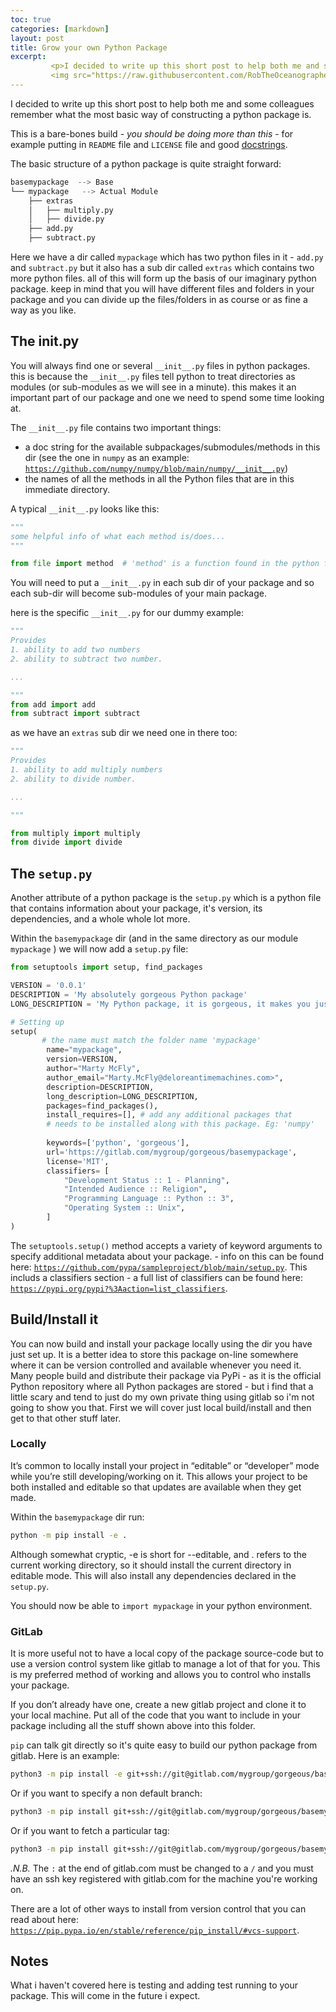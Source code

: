 ```yaml
---
toc: true
categories: [markdown]
layout: post
title: Grow your own Python Package
excerpt:
         <p>I decided to write up this short post to help both me and some colleagues remember what the most basic way of constructing a python package is.</p>
         <img src="https://raw.githubusercontent.com/RobTheOceanographer/robtheoceanographer.github.io/master/images/python.png" alt="python_cartoon">
---
```

I decided to write up this short post to help both me and some colleagues remember what the most basic way of constructing a python package is.

This is a bare-bones build - *you should be doing more than this* - for example putting in `README` file and `LICENSE` file and good [docstrings](http://www.robtheoceanographer.com/HowToDocstring/).

The basic structure of a python package is quite straight forward:

```python
basemypackage  --> Base
└── mypackage   --> Actual Module
    ├── extras
    │   ├── multiply.py
    │   ├── divide.py
    ├── add.py
    ├── subtract.py
```
Here we have a dir called `mypackage` which has two python files in it - `add.py` and `subtract.py` but it also has a sub dir called `extras` which contains two more python files. all of this will form up the basis of our imaginary python package. keep in mind that you will have different files and folders in your package and you can divide up the files/folders in as course or as fine a way as you like.

## The __init__.py
You will always find one or several `__init__.py` files in python packages. this is because the `__init__.py` files tell python to treat directories as modules (or sub-modules as we will see in a minute). this makes it an important part of our package and one we need to spend some time looking at.

The `__init__.py` file contains two important things:
- a doc string for the available subpackages/submodules/methods in this dir (see the one in `numpy` as an example: [`https://github.com/numpy/numpy/blob/main/numpy/__init__.py`](https://github.com/numpy/numpy/blob/main/numpy/__init__.py))
- the names of all the methods in all the Python files that are in this immediate directory.

A typical `__init__.py` looks like this:
```python
"""
some helpful info of what each method is/does...
"""

from file import method  # 'method' is a function found in the python file called 'file.py'

```

You will need to put a `__init__.py` in each sub dir of your package and so each sub-dir will become sub-modules of your main package.

here is the specific `__init__.py` for our dummy example:
```python
"""
Provides
1. ability to add two numbers
2. ability to subtract two number.

...

"""
from add import add
from subtract import subtract
```

as we have an `extras` sub dir we need one in there too:

```python
"""
Provides
1. ability to add multiply numbers
2. ability to divide number.

...

"""

from multiply import multiply
from divide import divide
```

## The `setup.py`
Another attribute of a python package is the `setup.py` which is a python file that contains information about your package, it's version, its dependencies, and a whole whole lot more.

Within the `basemypackage` dir (and in the same directory as our module `mypackage` ) we will now add a `setup.py` file:

```python
from setuptools import setup, find_packages

VERSION = '0.0.1' 
DESCRIPTION = 'My absolutely gorgeous Python package'
LONG_DESCRIPTION = 'My Python package, it is gorgeous, it makes you just want to import it.'

# Setting up
setup(
       # the name must match the folder name 'mypackage'
        name="mypackage", 
        version=VERSION,
        author="Marty McFly",
        author_email="Marty.McFly@deloreantimemachines.com>",
        description=DESCRIPTION,
        long_description=LONG_DESCRIPTION,
        packages=find_packages(),
        install_requires=[], # add any additional packages that 
        # needs to be installed along with this package. Eg: 'numpy'
        
        keywords=['python', 'gorgeous'],
        url='https://gitlab.com/mygroup/gorgeous/basemypackage',
        license='MIT',
        classifiers= [
            "Development Status :: 1 - Planning",
            "Intended Audience :: Religion",
            "Programming Language :: Python :: 3",
            "Operating System :: Unix",
        ]
)
```
The `setuptools.setup()` method accepts a variety of keyword arguments to specify additional metadata about your package. - info on this can be found here: [`https://github.com/pypa/sampleproject/blob/main/setup.py`](https://github.com/pypa/sampleproject/blob/main/setup.py).
This includs a classifiers section - a full list of classifiers can be found here: [`https://pypi.org/pypi?%3Aaction=list_classifiers`](https://pypi.org/pypi?%3Aaction=list_classifiers).

## Build/Install it
You can now build and install your package locally using the dir you have just set up. It is a better idea to store this package on-line somewhere where it can be version controlled and available whenever you need it. Many people build and distribute their package via PyPi - as it is the official Python repository where all Python packages are stored - but i find that a little scary and tend to just do my own private thing using gitlab so i'm not going to show you that. First we will cover just local build/install and then get to that other stuff later.

### Locally
It’s common to locally install your project in “editable” or “developer” mode while you’re still developing/working on it. This allows your project to be both installed and editable so that updates are available when they get made.

Within the `basemypackage` dir run:
```bash
python -m pip install -e .
```
Although somewhat cryptic, -e is short for --editable, and . refers to the current working directory, so it should install the current directory in editable mode. This will also install any dependencies declared in the `setup.py`.

You should now be able to `import mypackage` in your python environment.

### GitLab
It is more useful not to have a local copy of the package source-code but to use a version control system like gitlab to manage a lot of that for you.
This is my preferred method of working and allows you to control who installs your package.

If you don’t already have one, create a new gitlab project and clone it to your local machine. Put all of the code that you want to include in your package including all the stuff shown above into this folder.

`pip` can talk git directly so it's quite easy to build our python package from gitlab. Here is an example:
```bash
python3 -m pip install -e git+ssh://git@gitlab.com/mygroup/gorgeous/basemypackage.git
```
Or if you want to specify a non default branch:
```bash
python3 -m pip install git+ssh://git@gitlab.com/mygroup/gorgeous/basemypackage.git@dev
```
Or if you want to fetch a particular tag:
```bash
python3 -m pip install git+ssh://git@gitlab.com/mygroup/gorgeous/basemypackage.git@v0.01
```
*.N.B.* The `:` at the end of gitlab.com must be changed to a `/` and you must have an ssh key registered with gitlab.com for the machine you're working on.

There are a lot of other ways to install from version control that you can read about here: [`https://pip.pypa.io/en/stable/reference/pip_install/#vcs-support`](https://pip.pypa.io/en/stable/reference/pip_install/#vcs-support).

## Notes
What i haven't covered here is testing and adding test running to your package. This will come in the future i expect.
